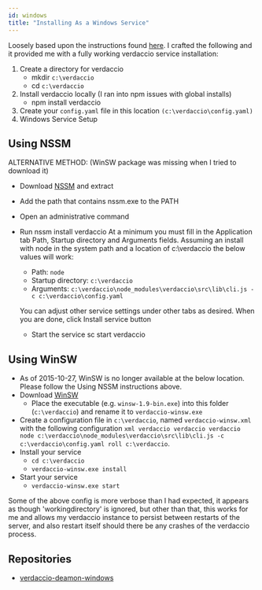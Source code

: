 ```yaml
---
id: windows
title: "Installing As a Windows Service"
---
```

Loosely based upon the instructions found [here](http://asysadmin.tumblr.com/post/32941224574/running-nginx-on-windows-as-a-service). I crafted the following and it provided me with a fully working verdaccio service installation:

1. Create a directory for verdaccio 
    * mkdir `c:\verdaccio`
    * cd `c:\verdaccio`
2. Install verdaccio locally (I ran into npm issues with global installs) 
    * npm install verdaccio
3. Create your `config.yaml` file in this location `(c:\verdaccio\config.yaml)`
4. Windows Service Setup

## Using NSSM

ALTERNATIVE METHOD: (WinSW package was missing when I tried to download it)

* Download [NSSM](https://www.nssm.cc/download/) and extract

* Add the path that contains nssm.exe to the PATH

* Open an administrative command

* Run nssm install verdaccio At a minimum you must fill in the Application tab Path, Startup directory and Arguments fields. Assuming an install with node in the system path and a location of c:\verdaccio the below values will work:
    
    * Path: `node`
    * Startup directory: `c:\verdaccio`
    * Arguments: `c:\verdaccio\node_modules\verdaccio\src\lib\cli.js -c c:\verdaccio\config.yaml`
    
    You can adjust other service settings under other tabs as desired. When you are done, click Install service button
    
    * Start the service sc start verdaccio

## Using WinSW

* As of 2015-10-27, WinSW is no longer available at the below location. Please follow the Using NSSM instructions above.
* Download [WinSW](http://repo.jenkins-ci.org/releases/com/sun/winsw/winsw/) 
    * Place the executable (e.g. `winsw-1.9-bin.exe`) into this folder (`c:\verdaccio`) and rename it to `verdaccio-winsw.exe`
* Create a configuration file in `c:\verdaccio`, named `verdaccio-winsw.xml` with the following configuration `xml verdaccio verdaccio verdaccio node c:\verdaccio\node_modules\verdaccio\src\lib\cli.js -c c:\verdaccio\config.yaml roll c:\verdaccio`.
* Install your service 
    * `cd c:\verdaccio`
    * `verdaccio-winsw.exe install`
* Start your service 
    * `verdaccio-winsw.exe start`

Some of the above config is more verbose than I had expected, it appears as though 'workingdirectory' is ignored, but other than that, this works for me and allows my verdaccio instance to persist between restarts of the server, and also restart itself should there be any crashes of the verdaccio process.

## Repositories

* [verdaccio-deamon-windows](https://github.com/davidenke/verdaccio-deamon-windows)